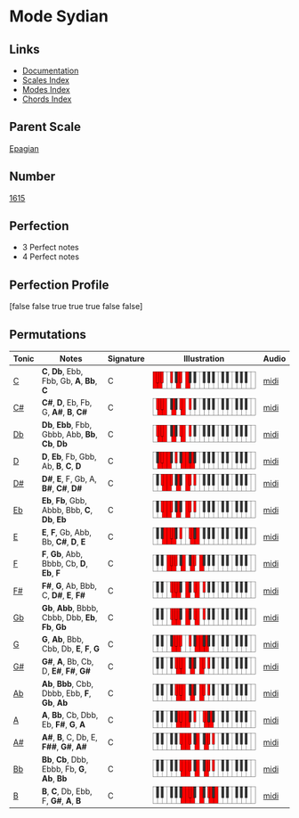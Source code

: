 # Mode Sydian

## Links

- [Documentation](index.md)
- [Scales Index](Scales.md)
- [Modes Index](Modes.md)
- [Chords Index](Chords.md)

## Parent Scale

[Epagian](ScaleEpagian.md)

## Number

[1615](https://ianring.com/musictheory/scales/1615)

## Perfection

- 3 Perfect notes
- 4 Perfect notes

## Perfection Profile

[false false true true true false false]

## Permutations

| Tonic | Notes | Signature | Illustration | Audio |
|-------|-------|-----------|--------------|-------|
| [C](ModeCNaturalSydian.md) | **C**, **Db**, Ebb, Fbb, Gb, **A**, **Bb**, **C** | C | ![CNaturalSydian](ModeCNaturalSydian.png) | [midi](https://github.com/edipermadi/music/blob/main/docs/ModeCNaturalSydian.mid?raw=true) |
| [C#](ModeCSharpSydian.md) | **C#**, **D**, Eb, Fb, G, **A#**, **B**, **C#** | C | ![CSharpSydian](ModeCSharpSydian.png) | [midi](https://github.com/edipermadi/music/blob/main/docs/ModeCSharpSydian.mid?raw=true) |
| [Db](ModeDFlatSydian.md) | **Db**, **Ebb**, Fbb, Gbbb, Abb, **Bb**, **Cb**, **Db** | C | ![DFlatSydian](ModeDFlatSydian.png) | [midi](https://github.com/edipermadi/music/blob/main/docs/ModeDFlatSydian.mid?raw=true) |
| [D](ModeDNaturalSydian.md) | **D**, **Eb**, Fb, Gbb, Ab, **B**, **C**, **D** | C | ![DNaturalSydian](ModeDNaturalSydian.png) | [midi](https://github.com/edipermadi/music/blob/main/docs/ModeDNaturalSydian.mid?raw=true) |
| [D#](ModeDSharpSydian.md) | **D#**, **E**, F, Gb, A, **B#**, **C#**, **D#** | C | ![DSharpSydian](ModeDSharpSydian.png) | [midi](https://github.com/edipermadi/music/blob/main/docs/ModeDSharpSydian.mid?raw=true) |
| [Eb](ModeEFlatSydian.md) | **Eb**, **Fb**, Gbb, Abbb, Bbb, **C**, **Db**, **Eb** | C | ![EFlatSydian](ModeEFlatSydian.png) | [midi](https://github.com/edipermadi/music/blob/main/docs/ModeEFlatSydian.mid?raw=true) |
| [E](ModeENaturalSydian.md) | **E**, **F**, Gb, Abb, Bb, **C#**, **D**, **E** | C | ![ENaturalSydian](ModeENaturalSydian.png) | [midi](https://github.com/edipermadi/music/blob/main/docs/ModeENaturalSydian.mid?raw=true) |
| [F](ModeFNaturalSydian.md) | **F**, **Gb**, Abb, Bbbb, Cb, **D**, **Eb**, **F** | C | ![FNaturalSydian](ModeFNaturalSydian.png) | [midi](https://github.com/edipermadi/music/blob/main/docs/ModeFNaturalSydian.mid?raw=true) |
| [F#](ModeFSharpSydian.md) | **F#**, **G**, Ab, Bbb, C, **D#**, **E**, **F#** | C | ![FSharpSydian](ModeFSharpSydian.png) | [midi](https://github.com/edipermadi/music/blob/main/docs/ModeFSharpSydian.mid?raw=true) |
| [Gb](ModeGFlatSydian.md) | **Gb**, **Abb**, Bbbb, Cbbb, Dbb, **Eb**, **Fb**, **Gb** | C | ![GFlatSydian](ModeGFlatSydian.png) | [midi](https://github.com/edipermadi/music/blob/main/docs/ModeGFlatSydian.mid?raw=true) |
| [G](ModeGNaturalSydian.md) | **G**, **Ab**, Bbb, Cbb, Db, **E**, **F**, **G** | C | ![GNaturalSydian](ModeGNaturalSydian.png) | [midi](https://github.com/edipermadi/music/blob/main/docs/ModeGNaturalSydian.mid?raw=true) |
| [G#](ModeGSharpSydian.md) | **G#**, **A**, Bb, Cb, D, **E#**, **F#**, **G#** | C | ![GSharpSydian](ModeGSharpSydian.png) | [midi](https://github.com/edipermadi/music/blob/main/docs/ModeGSharpSydian.mid?raw=true) |
| [Ab](ModeAFlatSydian.md) | **Ab**, **Bbb**, Cbb, Dbbb, Ebb, **F**, **Gb**, **Ab** | C | ![AFlatSydian](ModeAFlatSydian.png) | [midi](https://github.com/edipermadi/music/blob/main/docs/ModeAFlatSydian.mid?raw=true) |
| [A](ModeANaturalSydian.md) | **A**, **Bb**, Cb, Dbb, Eb, **F#**, **G**, **A** | C | ![ANaturalSydian](ModeANaturalSydian.png) | [midi](https://github.com/edipermadi/music/blob/main/docs/ModeANaturalSydian.mid?raw=true) |
| [A#](ModeASharpSydian.md) | **A#**, **B**, C, Db, E, **F##**, **G#**, **A#** | C | ![ASharpSydian](ModeASharpSydian.png) | [midi](https://github.com/edipermadi/music/blob/main/docs/ModeASharpSydian.mid?raw=true) |
| [Bb](ModeBFlatSydian.md) | **Bb**, **Cb**, Dbb, Ebbb, Fb, **G**, **Ab**, **Bb** | C | ![BFlatSydian](ModeBFlatSydian.png) | [midi](https://github.com/edipermadi/music/blob/main/docs/ModeBFlatSydian.mid?raw=true) |
| [B](ModeBNaturalSydian.md) | **B**, **C**, Db, Ebb, F, **G#**, **A**, **B** | C | ![BNaturalSydian](ModeBNaturalSydian.png) | [midi](https://github.com/edipermadi/music/blob/main/docs/ModeBNaturalSydian.mid?raw=true) |
